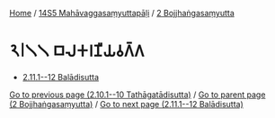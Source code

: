
[Home](/) / [14S5 Mahāvaggasaṃyuttapāḷi](../../14S5.md) / [2 Bojjhaṅgasaṃyutta](../2.md)

# 𑁨𑁇𑁧𑁧 𑀩𑀮𑀓𑀭𑀡𑀻𑀬𑀯𑀕𑁆𑀕

* [2.11.1--12 Balādisutta](2.11/2.11.1--12.md)

[Go to previous page (2.10.1--10 Tathāgatādisutta)](2.10/2.10.1--10.md) / [Go to parent page (2 Bojjhaṅgasaṃyutta)](../2.md) / [Go to next page (2.11.1--12 Balādisutta)](2.11/2.11.1--12.md)


